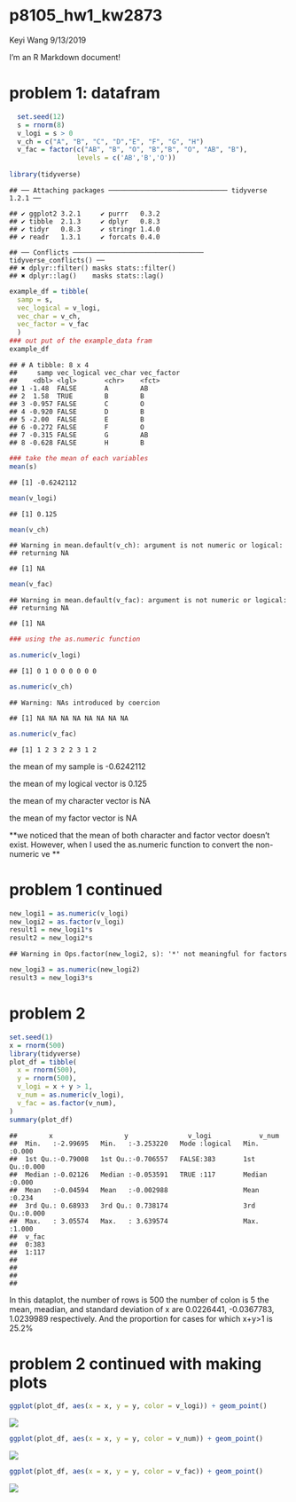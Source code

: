 p8105\_hw1\_kw2873
================
Keyi Wang
9/13/2019

I’m an R Markdown document\!

# problem 1: datafram

``` r
  set.seed(12)
  s = rnorm(8)
  v_logi = s > 0
  v_ch = c("A", "B", "C", "D","E", "F", "G", "H")
  v_fac = factor(c("AB", "B", "O", "B","B", "O", "AB", "B"),
                 levels = c('AB','B','O'))
  
library(tidyverse)
```

    ## ── Attaching packages ────────────────────────────── tidyverse 1.2.1 ──

    ## ✔ ggplot2 3.2.1     ✔ purrr   0.3.2
    ## ✔ tibble  2.1.3     ✔ dplyr   0.8.3
    ## ✔ tidyr   0.8.3     ✔ stringr 1.4.0
    ## ✔ readr   1.3.1     ✔ forcats 0.4.0

    ## ── Conflicts ───────────────────────────────── tidyverse_conflicts() ──
    ## ✖ dplyr::filter() masks stats::filter()
    ## ✖ dplyr::lag()    masks stats::lag()

``` r
example_df = tibble(
  samp = s,
  vec_logical = v_logi,
  vec_char = v_ch,
  vec_factor = v_fac
  )
### out put of the example_data fram
example_df
```

    ## # A tibble: 8 x 4
    ##     samp vec_logical vec_char vec_factor
    ##    <dbl> <lgl>       <chr>    <fct>     
    ## 1 -1.48  FALSE       A        AB        
    ## 2  1.58  TRUE        B        B         
    ## 3 -0.957 FALSE       C        O         
    ## 4 -0.920 FALSE       D        B         
    ## 5 -2.00  FALSE       E        B         
    ## 6 -0.272 FALSE       F        O         
    ## 7 -0.315 FALSE       G        AB        
    ## 8 -0.628 FALSE       H        B

``` r
### take the mean of each variables
mean(s)
```

    ## [1] -0.6242112

``` r
mean(v_logi)
```

    ## [1] 0.125

``` r
mean(v_ch)
```

    ## Warning in mean.default(v_ch): argument is not numeric or logical:
    ## returning NA

    ## [1] NA

``` r
mean(v_fac)
```

    ## Warning in mean.default(v_fac): argument is not numeric or logical:
    ## returning NA

    ## [1] NA

``` r
### using the as.numeric function

as.numeric(v_logi)
```

    ## [1] 0 1 0 0 0 0 0 0

``` r
as.numeric(v_ch)
```

    ## Warning: NAs introduced by coercion

    ## [1] NA NA NA NA NA NA NA NA

``` r
as.numeric(v_fac)
```

    ## [1] 1 2 3 2 2 3 1 2

the mean of my sample is -0.6242112

the mean of my logical vector is 0.125

the mean of my character vector is NA

the mean of my factor vector is NA

**we noticed that the mean of both character and factor vector doesn’t
exist. However, when I used the as.numeric function to convert the
non-numeric ve **

# problem 1 continued

``` r
new_logi1 = as.numeric(v_logi)
new_logi2 = as.factor(v_logi)
result1 = new_logi1*s
result2 = new_logi2*s
```

    ## Warning in Ops.factor(new_logi2, s): '*' not meaningful for factors

``` r
new_logi3 = as.numeric(new_logi2)
result3 = new_logi3*s
```

# problem 2

``` r
set.seed(1)
x = rnorm(500)
library(tidyverse)
plot_df = tibble(
  x = rnorm(500),
  y = rnorm(500),
  v_logi = x + y > 1,
  v_num = as.numeric(v_logi),
  v_fac = as.factor(v_num),
)
summary(plot_df)
```

    ##        x                  y               v_logi            v_num      
    ##  Min.   :-2.99695   Min.   :-3.253220   Mode :logical   Min.   :0.000  
    ##  1st Qu.:-0.79008   1st Qu.:-0.706557   FALSE:383       1st Qu.:0.000  
    ##  Median :-0.02126   Median :-0.053591   TRUE :117       Median :0.000  
    ##  Mean   :-0.04594   Mean   :-0.002988                   Mean   :0.234  
    ##  3rd Qu.: 0.68933   3rd Qu.: 0.738174                   3rd Qu.:0.000  
    ##  Max.   : 3.05574   Max.   : 3.639574                   Max.   :1.000  
    ##  v_fac  
    ##  0:383  
    ##  1:117  
    ##         
    ##         
    ##         
    ## 

In this dataplot, the number of rows is 500 the number of colon is 5 the
mean, meadian, and standard deviation of x are 0.0226441, -0.0367783,
1.0239989 respectively. And the proportion for cases for which x+y\>1 is
25.2%

# problem 2 continued with making plots

``` r
ggplot(plot_df, aes(x = x, y = y, color = v_logi)) + geom_point()
```

![](p8105_hw1_kw2873_files/figure-gfm/unnamed-chunk-4-1.png)<!-- -->

``` r
ggplot(plot_df, aes(x = x, y = y, color = v_num)) + geom_point()
```

![](p8105_hw1_kw2873_files/figure-gfm/unnamed-chunk-4-2.png)<!-- -->

``` r
ggplot(plot_df, aes(x = x, y = y, color = v_fac)) + geom_point()
```

![](p8105_hw1_kw2873_files/figure-gfm/unnamed-chunk-4-3.png)<!-- -->
